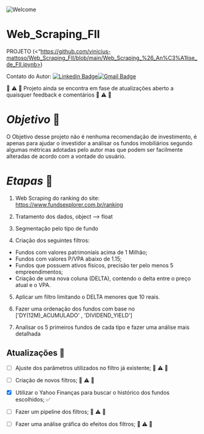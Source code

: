 ![Welcome](/Fundos_imobiliários.png?raw=true)
# Web_Scraping_FII 
PROJETO (<“https://github.com/vinicius-mattoso/Web_Scraping_FII/blob/main/Web_Scraping_%26_An%C3%A1lise_de_FII.ipynb>)

Contato do Autor: [![Linkedin Badge](https://img.shields.io/badge/-LinkedIn-blue?style=flat-square&logo=Linkedin&logoColor=white&link=https://www.linkedin.com/in/vinicius-mattoso/)](https://www.linkedin.com/in/vinicius-mattoso/)[![Gmail Badge](https://img.shields.io/badge/-Gmail-c14438?style=flat-square&logo=Gmail&logoColor=white&link=mailto:vinicius.vmrs@gmail.com)](mailto:vinicius.vmrs@gmail.com)

:construction: :warning: :construction:
Projeto ainda se encontra em fase de atualizações
aberto a quaisquer feedback e comentários
:construction: :warning: :construction:

# ***Objetivo*** :dart:
  O Objetivo desse projeto não é nenhuma recomendação de investimento, é apenas para ajudar o investidor a análisar os fundos imobiliários segundo algumas métricas adotadas pelo autor mas que podem ser facilmente alteradas de acordo com a vontade do usuário.

# ***Etapas*** :memo:

1. Web Scraping do ranking do site: https://www.fundsexplorer.com.br/ranking

2. Tratamento dos dados, object --> float

3. Segmentação pelo tipo de fundo

4. Criação dos seguintes filtros:

  - Fundos com valores patrimoniais acima de 1 Milhão; 
  - Fundos com valores P/VPA abaixo de 1.15;  
  - Fundos que possuem ativos físicos, precisão ter pelo menos 5 empreendimentos;  
  - Criação de uma nova coluna (DELTA), contendo o delta entre o preço atual e o VPA.

5. Aplicar um filtro limitando o DELTA menores que 10 reais.

6. Fazer uma ordenação dos fundos com base no ['DY(12M)_ACUMULADO' , 'DIVIDEND_YIELD']

7. Analisar os 5 primeiros fundos de cada tipo e fazer uma análise mais detalhada

## **Atualizações** :memo:

- [ ] Ajuste dos parâmetros utilizados no filtro já existente; :construction: :warning: :construction:
- [ ] Criação de novos filtros; :construction: :warning: :construction:
- [x] Utilizar o Yahoo Finanças para buscar o histórico dos fundos escolhidos; ✅
- [ ] Fazer um pipeline dos filtros; :construction: :warning: :construction:
- [ ] Fazer uma análise gráfica do efeitos dos filtros; :construction: :warning: :construction:


